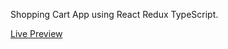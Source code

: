 Shopping Cart App using React Redux TypeScript.

[Live Preview](https://dmitrymaks252.github.io/shopping-cart-typescript/)
